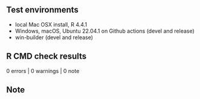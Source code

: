 ## Test environments

* local Mac OSX install, R 4.4.1
* Windows, macOS, Ubuntu 22.04.1 on Github actions (devel and release)
* win-builder (devel and release)


## R CMD check results

0 errors | 0 warnings | 0 note


## Note

